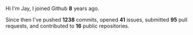 Hi I'm Jay, I joined Github **8** years ago.

Since then I've pushed **1238** commits, opened **41** issues, submitted **95** pull requests, and contributed to **16** public repositories.
